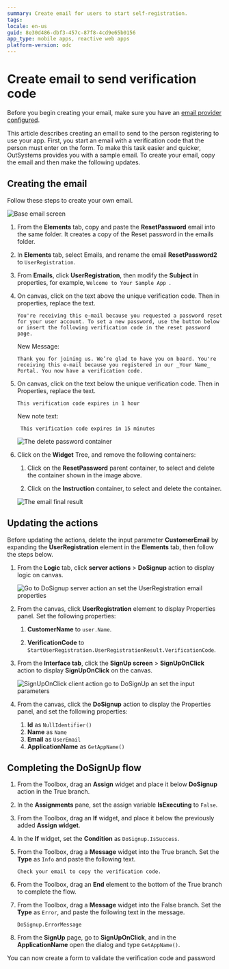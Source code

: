 ```yaml
---
summary: Create email for users to start self-registration.
tags:
locale: en-us
guid: 8e30d486-dbf3-457c-87f8-4cd9e65b0156
app_type: mobile apps, reactive web apps
platform-version: odc
---
```


# Create email to send verification code

<div class="info" markdown="1">

Before you begin creating your email, make sure you  have an [email provider configured](../../../configuration-management/configure-emails.md).

</div>

This article describes creating an email to send to the person registering to use your app. First, you start an email with a verification code that the person must enter on the form. To make this task easier and quicker, OutSystems provides you with a sample email. To create your email, copy the email and then make the following updates.

## Creating the email

Follow these steps to create your own email.

![Base email screen](images/email-screen-odcs.png)

1. From the **Elements** tab, copy and paste the **ResetPassword** email into the same folder. It creates a copy of the Reset password in the emails folder.
1. In **Elements** tab, select  Emails, and rename the email **ResetPassword2** to `UserRegistration`.
1. From **Emails**, click **UserRegistration**, then modify the **Subject** in properties, for example, `Welcome to Your Sample App `.
1. On canvas, click on the text above the unique verification code. Then in properties, replace the text.

    ```You're receiving this e-mail because you requested a password reset for your user account. To set a new password, use the button below or insert the following verification code in the reset password page.``` 
    
    New Message: 

    ```Thank you for joining us. We’re glad to have you on board. You're receiving this e-mail because you registered in our _Your Name_ Portal. You now have a verification code. ``` 

1. On canvas, click on the text below the unique verification code. Then in Properties, replace the text.

    ```This verification code expires in 1 hour```
    
    New note text:

    ``` This verification code expires in 15 minutes```

    ![The delete password container](images/delete-password-container.png)

6. Click on the **Widget** Tree, and remove the following containers:
   1. Click on the **ResetPassword** parent container, to select and delete the container shown in the image above.

   1. Click on the **Instruction** container, to select and delete the container.

    ![The email final result](images/final_result-odcs.png)

## Updating the actions

Before updating the actions, delete the input parameter **CustomerEmail** by expanding the **UserRegistration** element in the **Elements** tab, then follow the steps below.

1. From the **Logic** tab, click **server actions** > **DoSignup** action to display logic on canvas.

    ![Go to DoSignup server action an set the UserRegistration email properties](images/user-registration-variables-odcs.png)

1. From the canvas, click **UserRegistration** element to display Properties panel. Set the following properties:

    1. **CustomerName** to `user.Name`.

    2. **VerificationCode** to `StartUserRegistration.UserRegistrationResult.VerificationCode`.

2. From the **Interface tab**, click  the **SignUp screen** > **SignUpOnClick** action to display **SignUpOnClick** on the canvas.
 
    ![SignUpOnClick client action go to DoSignUp an set the input parameters](images/signup-dosignup-input-parameters-odcs.png)

1. From the canvas, click the **DoSignup** action to display the Properties panel, and set the following properties:

      1.  **Id** as `NullIdentifier()`
      2.  **Name** as `Name`
      3.  **Email** as `UserEmail` 
      4.  **ApplicationName** as `GetAppName()`

## Completing the DoSignUp flow

1. From the Toolbox, drag an **Assign** widget and place it below **DoSignup** action in the True branch.

1. In the **Assignments** pane, set the assign variable **IsExecuting** to `False`.

1. From the Toolbox, drag an **If** widget, and place it below the previously added **Assign widget**.

1. In the **If** widget, set the **Condition** as `DoSignup.IsSuccess`.

1. From the Toolbox, drag a **Message** widget into the True branch. Set the **Type** as `Info` and paste the following text.

    `Check your email to copy the verification code.`

1. From the Toolbox, drag an **End** element to the bottom of the True branch to complete the flow.

1. From the Toolbox, drag a **Message** widget into the False branch. Set the **Type** as `Error`, and paste the following text in the message.

    `DoSignup.ErrorMessage`

1. From the **SignUp** page, go to **SignUpOnClick**, and in the **ApplicationName** open the dialog and type `GetAppName()`.

You can now create a form to validate the verification code and password
